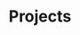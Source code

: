 ---
title: Projects
description: Jack F. Murphy is a biomedical engineering student at Trinity College Dublin interested in the fields of tissue engineering and cardiac regeneration.
---